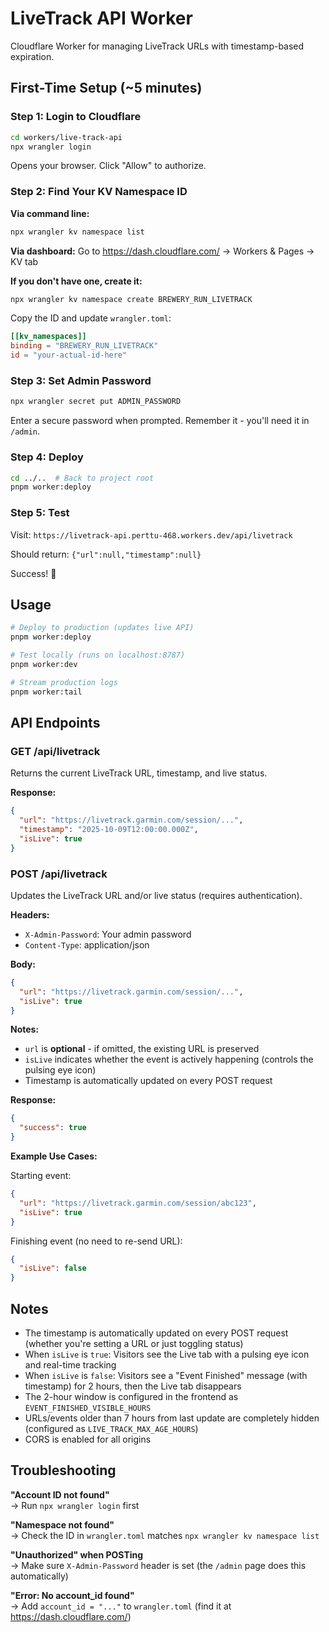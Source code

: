 # LiveTrack API Worker

Cloudflare Worker for managing LiveTrack URLs with timestamp-based expiration.

## First-Time Setup (~5 minutes)

### Step 1: Login to Cloudflare

```bash
cd workers/live-track-api
npx wrangler login
```

Opens your browser. Click "Allow" to authorize.

### Step 2: Find Your KV Namespace ID

**Via command line:**
```bash
npx wrangler kv namespace list
```

**Via dashboard:**
Go to https://dash.cloudflare.com/ → Workers & Pages → KV tab

**If you don't have one, create it:**
```bash
npx wrangler kv namespace create BREWERY_RUN_LIVETRACK
```

Copy the ID and update `wrangler.toml`:
```toml
[[kv_namespaces]]
binding = "BREWERY_RUN_LIVETRACK"
id = "your-actual-id-here"
```

### Step 3: Set Admin Password

```bash
npx wrangler secret put ADMIN_PASSWORD
```

Enter a secure password when prompted. Remember it - you'll need it in `/admin`.

### Step 4: Deploy

```bash
cd ../..  # Back to project root
pnpm worker:deploy
```

### Step 5: Test

Visit: `https://livetrack-api.perttu-468.workers.dev/api/livetrack`

Should return: `{"url":null,"timestamp":null}`

Success! 🎉

## Usage

```bash
# Deploy to production (updates live API)
pnpm worker:deploy

# Test locally (runs on localhost:8787)
pnpm worker:dev

# Stream production logs
pnpm worker:tail
```

## API Endpoints

### GET /api/livetrack

Returns the current LiveTrack URL, timestamp, and live status.

**Response:**
```json
{
  "url": "https://livetrack.garmin.com/session/...",
  "timestamp": "2025-10-09T12:00:00.000Z",
  "isLive": true
}
```

### POST /api/livetrack

Updates the LiveTrack URL and/or live status (requires authentication).

**Headers:**
- `X-Admin-Password`: Your admin password
- `Content-Type`: application/json

**Body:**
```json
{
  "url": "https://livetrack.garmin.com/session/...",
  "isLive": true
}
```

**Notes:**
- `url` is **optional** - if omitted, the existing URL is preserved
- `isLive` indicates whether the event is actively happening (controls the pulsing eye icon)
- Timestamp is automatically updated on every POST request

**Response:**
```json
{
  "success": true
}
```

**Example Use Cases:**

Starting event:
```json
{
  "url": "https://livetrack.garmin.com/session/abc123",
  "isLive": true
}
```

Finishing event (no need to re-send URL):
```json
{
  "isLive": false
}
```

## Notes

- The timestamp is automatically updated on every POST request (whether you're setting a URL or just toggling status)
- When `isLive` is `true`: Visitors see the Live tab with a pulsing eye icon and real-time tracking
- When `isLive` is `false`: Visitors see a "Event Finished" message (with timestamp) for 2 hours, then the Live tab disappears
- The 2-hour window is configured in the frontend as `EVENT_FINISHED_VISIBLE_HOURS`
- URLs/events older than 7 hours from last update are completely hidden (configured as `LIVE_TRACK_MAX_AGE_HOURS`)
- CORS is enabled for all origins

## Troubleshooting

**"Account ID not found"**  
→ Run `npx wrangler login` first

**"Namespace not found"**  
→ Check the ID in `wrangler.toml` matches `npx wrangler kv namespace list`

**"Unauthorized" when POSTing**  
→ Make sure `X-Admin-Password` header is set (the `/admin` page does this automatically)

**"Error: No account_id found"**  
→ Add `account_id = "..."` to `wrangler.toml` (find it at https://dash.cloudflare.com/)

